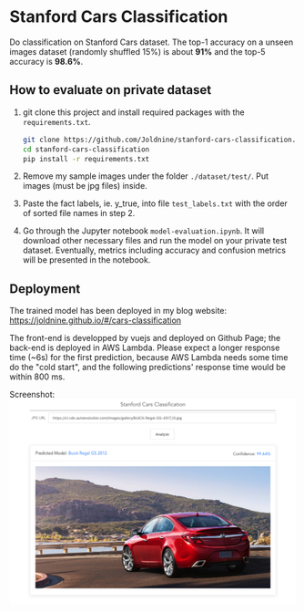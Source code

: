 # Stanford Cars Classification
Do classification on Stanford Cars dataset. The top-1 accuracy on a unseen images dataset (randomly shuffled 15%) is about **91%** and the top-5 accuracy is **98.6%**.

## How to evaluate on private dataset
1. git clone this project and install required packages with the `requirements.txt`.
    ```bash
    git clone https://github.com/Joldnine/stanford-cars-classification.git
    cd stanford-cars-classification
    pip install -r requirements.txt
    ```
2. Remove my sample images under the folder `./dataset/test/`. Put images (must be jpg files) inside.

3. Paste the fact labels, ie. y_true, into file `test_labels.txt` with the order of sorted file names in step 2.

4. Go through the Jupyter notebook `model-evaluation.ipynb`. It will download other necessary files and run the model on your private test dataset. Eventually, metrics including accuracy and confusion metrics will be presented in the notebook.

## Deployment
The trained model has been deployed in my blog website: https://joldnine.github.io/#/cars-classification

The front-end is developped by vuejs and deployed on Github Page; the back-end is deployed in AWS Lambda. Please expect a longer response time (~6s) for the first prediction, because AWS Lambda needs some time do the "cold start", and the following predictions' response time would be within 800 ms.

Screenshot:
![alt text](resources/images/demo.png "Demo Screenshot")

